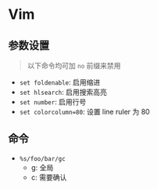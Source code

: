 Vim 
======


参数设置
----

> 以下命令均可加 `no` 前缀来禁用

- `set foldenable`: 启用缩进
- `set hlsearch`: 启用搜索高亮
- `set number`: 启用行号
- `set colorcolumn=80`: 设置 line ruler 为 80

命令
----

- `%s/foo/bar/gc`
    - g: 全局
    - c: 需要确认


